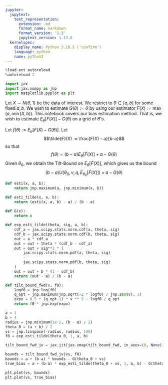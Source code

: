 ```yaml
---
jupyter:
  jupytext:
    text_representation:
      extension: .md
      format_name: markdown
      format_version: '1.3'
      jupytext_version: 1.13.8
  kernelspec:
    display_name: Python 3.10.5 ('confirm')
    language: python
    name: python3
---
```


```python
%load_ext autoreload
%autoreload 2
```

```python
import jax
import jax.numpy as jnp
import matplotlib.pyplot as plt
```

Let $X \sim N(\theta, 1)$ be the data of interest.
We restrict to $\theta \in [a,b]$ for some fixed $a, b$.
We wish to estimate $G(\theta) := \theta$ by using our estimator $F(X) := \max(a, \min(X, b))$.
This notebook covers our bias estimation method.
That is, we wish to estimate $E_\theta[F(X)] - G(\theta)$ on a grid of $\theta$'s.

Let $f(\theta) := E_\theta[F(X) - G(\theta)]$.
Let $$\tilde{F}(X) := \frac{F(X) - a}{b-a}$$ 
so that $$f(\theta) = (b-a) E_\theta[\tilde{F}(X)] + a - G(\theta)$$
Given $\theta_0$, we obtain the Tilt-Bound on $E_\theta[\tilde{F}(X)]$,
which gives us the bound
$$(b-a) U(\theta_0, v, q, E_{\theta_0}[\tilde{F}(X)]) + a - G(\theta)$$

```python
def esti(x, a, b):
    return jnp.maximum(a, jnp.minimum(x, b))

def esti_tilde(x, a, b):
    return (esti(x, a, b) - a) / (b - a)
    
def G(x):
    return x
```

```python
def exp_esti_tilde(theta, sig, a, b):
    cdf_a = jax.scipy.stats.norm.cdf(a, theta, sig)
    cdf_b = jax.scipy.stats.norm.cdf(b, theta, sig)
    out = a * cdf_a
    out = out + theta * (cdf_b - cdf_a)
    out = out + sig**2 * (
        jax.scipy.stats.norm.pdf(a, theta, sig)
        -
        jax.scipy.stats.norm.pdf(b, theta, sig)
    )
    out = out + b * (1 - cdf_b)
    return (out - a) / (b - a)
```

```python
def tilt_bound_fwd(v, f0):
    logf0 = jnp.log(f0)
    q_opt = jnp.maximum(jnp.sqrt(-2 * logf0) / jnp.abs(v), 1)
    expo = 0.5 * (q_opt-1) * v ** 2 - logf0 / q_opt
    return f0 * jnp.exp(expo)
```

```python
a = 1
b = 4
radius = jnp.minimum(1e-2, (b - a) / 2)
theta_0 = (a + b) / 2
vs = jnp.linspace(-radius, radius, 100)
f0 = exp_esti_tilde(theta_0, 1, a, b)
```

```python
tilt_bound_fwd_jv = jax.jit(jax.vmap(tilt_bound_fwd, in_axes=(0, None)))
```

```python
bounds = tilt_bound_fwd_jv(vs, f0)
bounds = a + (b-a) * bounds - G(theta_0 + vs)
true_bias = a + (b-a) * exp_esti_tilde(theta_0 + vs, 1, a, b) - G(theta_0 + vs)
```

```python
plt.plot(vs, bounds)
plt.plot(vs, true_bias)
```
